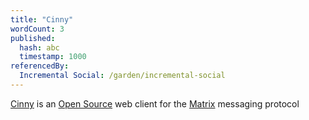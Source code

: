 ```yaml
---
title: "Cinny"
wordCount: 3
published:
  hash: abc
  timestamp: 1000
referencedBy:
  Incremental Social: /garden/incremental-social
---
```


[Cinny](https://cinny.in) is an [Open Source](/garden/open-source) web client for the [Matrix](/garden/matrix) messaging protocol